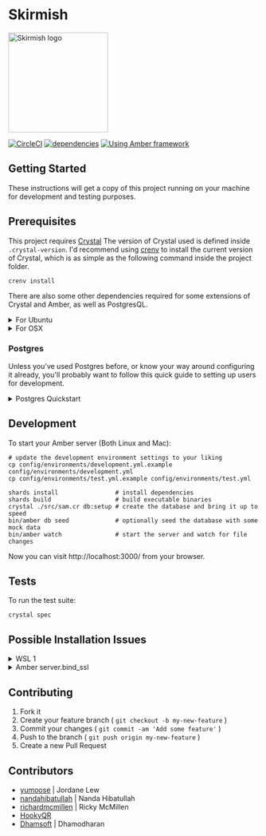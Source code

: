 # Skirmish

<img src="https://skirmish.online/dist/images/logo-dark.svg" width="200px" height="200px" alt="Skirmish logo">

[![CircleCI](https://circleci.com/gh/yumoose/skirmish.svg?style=svg)](https://circleci.com/gh/yumoose/skirmish)
[![dependencies](https://david-dm.org/yumoose/skirmish.svg)](https://david-dm.org/yumoose/skirmish)
[![Using Amber framework](https://img.shields.io/badge/using-amber_framework-orange.svg)](https://amberframework.org)

## Getting Started

These instructions will get a copy of this project running on your machine for development and testing purposes.

## Prerequisites

This project requires [Crystal](https://crystal-lang.org/)
The version of Crystal used is defined inside `.crystal-version`.
I'd recommend using [crenv](https://github.com/pine/crenv) to install the current version of Crystal, which is as simple as the following command inside the project folder.

```shell
crenv install
```

There are also some other dependencies required for some extensions of Crystal and Amber, as well as PostgresQL.

<details><summary>For Ubuntu</summary>

```shell
sudo apt install -y postgresql libssl-dev libxml2-dev libyaml-dev libgmp-dev libreadline-dev libevent-dev libsqlite3-dev redis-server
```
</details>

<details><summary>For OSX</summary>

```shell
brew tap amberframework/amber
brew install amber
brew install postgresql
```
</details>

### Postgres
Unless you've used Postgres before, or know your way around configuring it already, you'll probably want to follow this quick guide to setting up users for development.

<details><summary>Postgres Quickstart</summary>

### User creation
<details><summary>For Ubuntu</summary>

```shell
# start a session as the postgres user
sudo su - postgres;

# create a user named postgres if it doesn't already exist
create user skirmish;

# then grant it super user access
alter user skirmish with superuser;

# optionally create a user to login to postgres yourself
create user <username> --pwprompt;

# exit the session as postgres
exit
```
</details>

<details><summary>For OSX</summary>

```shell
# start a session as the postgres user
psql postgres

# create a user named postgres if it doesn't already exist
create user skirmish;

# then grant it super user access
alter user skirmish with superuser;

# exit the session as postgres
exit
```
</details>

### Authentication configuration
To change the authentication with postgres to use a simple password 'trust' authentication method, we'll need to edit the `pg_hba.conf` file.

<details><summary>For Ubuntu</summary>

```shell
sudo vim /etc/postgresql/10/main/pg_hba.conf
```
</details>

<details><summary>For OSX</summary>

```shell
vim /usr/local/var/postgres/pg_hba.conf
```
</details>

Replace `md5` with `trust` on the lines for local connections
```shell
# IPv4 local connections:
host    all             all             127.0.0.1/32            trust
# IPv6 local connections:
host    all             all             ::1/128                 trust
```

### Restarting the Postgres service

And finally, ensure the settings for postgres have been applied by restarting the service

<details><summary>For Ubuntu</summary>

```shell
sudo service postgresql restart
```
</details>

<details><summary>For OSX</summary>

```shell
brew services restart postgresql
```
</details>

</details>

## Development

To start your Amber server (Both Linux and Mac):

```shell
# update the development environment settings to your liking
cp config/environments/development.yml.example config/environments/development.yml
cp config/environments/test.yml.example config/environments/test.yml

shards install                # install dependencies
shards build                  # build executable binaries
crystal ./src/sam.cr db:setup # create the database and bring it up to speed
bin/amber db seed             # optionally seed the database with some mock data
bin/amber watch               # start the server and watch for file changes
```

Now you can visit http://localhost:3000/ from your browser.

## Tests

To run the test suite:

```shell
crystal spec
```

## Possible Installation Issues
<details><summary>WSL 1</summary>
Services need manual startup

```
sudo service postgresql restart
redis-server &
```
</details>
<details><summary>Amber server.bind_ssl</summary>

Some setups are hitting undefined `bind_ssl` method errors within Amber itself. The good news is that we don't actually need it.

```crystal
Error in src/skirmish.cr:3: instantiating 'Amber::Server:Class#start()'

Amber::Server.start
              ^~~~~

in lib/amber/src/amber/server/server.cr:17: instantiating 'Amber::Server#run()'

      instance.run
               ^~~

in lib/amber/src/amber/server/server.cr:50: instantiating 'start()'

        start
        ^~~~~

in lib/amber/src/amber/server/server.cr:62: undefined method 'bind_ssl' for HTTP::Server

        server.bind_ssl Amber.settings.host, Amber.settings.port, ssl_config, settings.port_reuse
               ^~~~~~~~

Rerun with --error-trace to show a complete error trace.
```

### Resolution
Open the breaking file `/skirmish/lib/amber/src/amber/server/server.cr`

And comment out lines 60-63 and 65

```crystal
#  if ssl_enabled?
#    ssl_config = Amber::SSL.new(settings.ssl_key_file.not_nil!, settings.ssl_cert_file.not_nil!).generate_tls
#    server.bind_ssl Amber.settings.host, Amber.settings.port, ssl_config, settings.port_reuse
#  else
    server.bind_tcp Amber.settings.host, Amber.settings.port, settings.port_reuse
#  end
```
</details>

## Contributing
1. Fork it
2. Create your feature branch ( `git checkout -b my-new-feature` )
3. Commit your changes ( `git commit -am 'Add some feature'` )
4. Push to the branch ( `git push origin my-new-feature` )
5. Create a new Pull Request

## Contributors
- [yumoose](https://github.com/yumoose) | Jordane Lew
- [nandahibatullah](https://github.com/nandahibatullah) | Nanda Hibatullah
- [richardmcmillen](https://github.com/richardmcmillen) | Ricky McMillen
- [HookyQR](https://github.com/HookyQR)
- [Dhamsoft](https://github.com/Dhamsoft) | Dhamodharan
